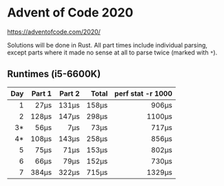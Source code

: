 # Advent of Code 2020

https://adventofcode.com/2020/

Solutions will be done in Rust. All part times include individual parsing, except parts where it made no sense at all to parse twice (marked with `*`).

## Runtimes (i5-6600K)

|  Day | Part 1 | Part 2 | Total | perf stat -r 1000 |
| ---: | -----: | -----: | ----: | ----------------: |
|    1 |   27µs |  131µs | 158µs |             906µs |
|    2 |  128µs |  147µs | 298µs |            1100µs |
|   3* |   56µs |    7µs |  73µs |             717µs |
|   4* |  108µs |  143µs | 258µs |             856µs |
|    5 |   75µs |   71µs | 153µs |             802µs |
|    6 |   66µs |   79µs | 152µs |             730µs |
|    7 |  384µs |  322µs | 715µs |            1329µs |